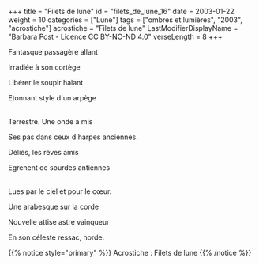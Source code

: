 +++
title = "Filets de lune"
id = "filets_de_lune_16"
date = 2003-01-22
weight = 10
categories = ["Lune"]
tags = ["ombres et lumières", "2003", "acrostiche"]
acrostiche = "Filets de lune"
LastModifierDisplayName = "Barbara Post - Licence CC BY-NC-ND 4.0"
verseLength = 8
+++

Fantasque passagère allant

Irradiée à son cortège

Libérer le soupir halant

Etonnant style d'un arpège

 \
Terrestre. Une onde a mis

Ses pas dans ceux d'harpes anciennes.

Déliés, les rêves amis

Egrènent de sourdes antiennes

 \
Lues par le ciel et pour le cœur.

Une arabesque sur la corde

Nouvelle attise astre vainqueur

En son céleste ressac, horde.

{{% notice style="primary" %}}
Acrostiche : Filets de lune
{{% /notice %}}
